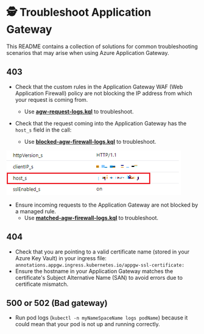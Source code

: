 # 🕵️ Troubleshoot Application Gateway
This README contains a collection of solutions for common troubleshooting scenarios that may arise when using Azure Application Gateway.

## 403
- Check that the custom rules in the Application Gateway WAF (Web Application Firewall) policy are not blocking the IP address from which your request is coming from.
  - Use **[agw-request-logs.kql]** to troubleshoot.

- Check that the request coming into the Application Gateway has the ```host_s``` field in the call:
  - Use **[blocked-agw-firewall-logs.kql]** to troubleshoot.

![log image](/images/log.png)

- Ensure incoming requests to the Application Gateway are not blocked by a managed rule.
  - Use **[matched-agw-firewall-logs.kql]** to troubleshoot.

## 404
- Check that you are pointing to a valid certificate name (stored in your Azure Key Vault) in your ingress file: ```annotations.appgw.ingress.kubernetes.io/appgw-ssl-certificate:```
- Ensure the hostname in your Application Gateway matches the certificate's Subject Alternative Name (SAN) to avoid errors due to certificate mismatch.
  
## 500 or 502 (Bad gateway)

- Run pod logs (```kubectl -n myNameSpaceName logs podName```) because it could mean that your pod is not up and running correctly.

[agw-request-logs.kql]:agw-request-logs.kql
[blocked-agw-firewall-logs.kql]:blocked-agw-firewall-logs.kql
[matched-agw-firewall-logs.kql]:matched-agw-firewall-logs.kql
